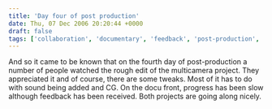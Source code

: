 ```yaml
---
title: 'Day four of post production'
date: Thu, 07 Dec 2006 20:20:44 +0000
draft: false
tags: ['collaboration', 'documentary', 'feedback', 'post-production', 'Screening', 'university']
---
```


And so it came to be known that on the fourth day of post-production a number of people watched the rough edit of the multicamera project. They appreciated it and of course, there are some tweaks. Most of it has to do with sound being added and CG. On the docu front, progress has been slow although feedback has been received. Both projects are going along nicely.